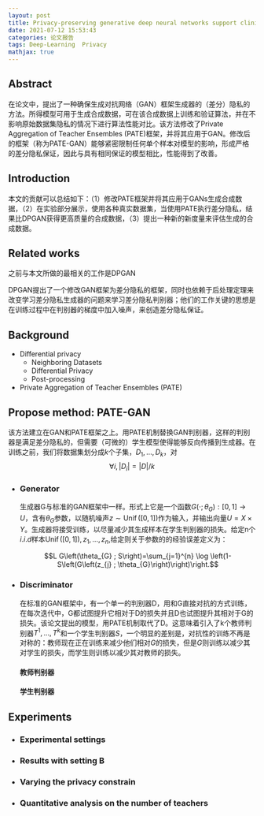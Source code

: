 ```yaml
---
layout: post
title: Privacy-preserving generative deep neural networks support clinical data sharing
date: 2021-07-12 15:53:43
categories: 论文报告
tags: Deep-Learning  Privacy 
mathjax: true
---
```


## Abstract

在论文中，提出了一种确保生成对抗网络（GAN）框架生成器的（差分）隐私的方法。所得模型可用于生成合成数据，可在该合成数据上训练和验证算法，并在不影响原始数据集隐私的情况下进行算法性能对比。该方法修改了Private Aggregation of Teacher Ensembles (PATE)框架，并将其应用于GAN。修改后的框架（称为PATE-GAN）能够紧密限制任何单个样本对模型的影响，形成严格的差分隐私保证，因此与具有相同保证的模型相比，性能得到了改善。










## Introduction

本文的贡献可以总结如下：（1）修改PATE框架并将其应用于GANs生成合成数据，（2）在实验部分展示，使用各种真实数据集，当使用PATE执行差分隐私，结果比DPGAN获得更高质量的合成数据，（3）提出一种新的新度量来评估生成的合成数据。

## Related works

之前与本文所做的最相关的工作是DPGAN

DPGAN提出了一个修改GAN框架为差分隐私的框架，同时也依赖于后处理定理来改变学习差分隐私生成器的问题来学习差分隐私判别器；他们的工作关键的思想是在训练过程中在判别器的梯度中加入噪声，来创造差分隐私保证。

## Background

- Differential privacy
  - Neighboring Datasets
  - Differential Privacy
  - Post-processing
- Private Aggregation of Teacher Ensembles (PATE)

## Propose method: PATE-GAN

该方法建立在GAN和PATE框架之上。用PATE机制替换GAN判别器，这样的判别器是满足差分隐私的，但需要（可微的）学生模型使得能够反向传播到生成器。在训练之前，我们将数据集划分成$k$个子集，$D_1,...,D_k$，对 $$\forall i,\left | D_i \right | =\left | D \right | /k$$ 

- ### Generator

  生成器G与标准的GAN框架中一样。形式上它是一个函数$G\left(\cdot ; \theta_{G}\right):[0,1] \rightarrow U$，含有$\theta_{G}$参数，以随机噪声$z \sim \operatorname{Unif}([0,1])$作为输入，并输出向量$U=X\times Y$。生成器将接受训练，以尽量减少其生成样本在学生判别器的损失。给定n个$i.i.d$样本$\operatorname{Unif}([0,1]), z_{1}, \ldots, z_{n}$,给定则关于参数的的经验误差定义为：

  $$L G\left(\theta_{G} ; S\right)=\sum_{j=1}^{n} \log \left(1-S\left(G\left(z_{j} ; \theta_{G}\right)\right)\right.$$

- ### Discriminator

  在标准的GAN框架中，有一个单一的判别器D，用和G直接对抗的方式训练，在每次迭代中，G都试图提升它相对于D的损失并且D也试图提升其相对于G的损失。该论文提出的模型，用PATE机制取代了D。这意味着引入了k个教师判别器$T^1,...,T^k$和一个学生判别器$S$，一个明显的差别是，对抗性的训练不再是对称的：教师现在正在训练来减少他们相对$G$的损失，但是$G$则训练以减少其对学生的损失，而学生则训练以减少其对教师的损失。

  #### 教师判别器

  

  #### 学生判别器

## Experiments

- ### Experimental settings

- ### Results with setting B

- ### Varying the privacy constrain

- ### Quantitative analysis on the number of teachers

